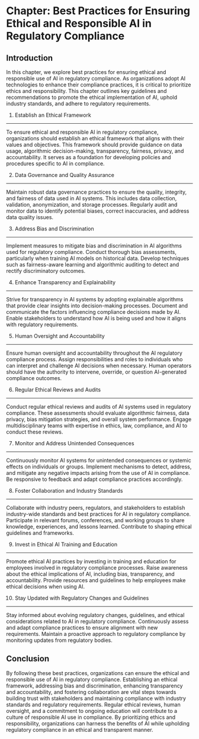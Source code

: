 Chapter: Best Practices for Ensuring Ethical and Responsible AI in Regulatory Compliance
========================================================================================

Introduction
------------

In this chapter, we explore best practices for ensuring ethical and responsible use of AI in regulatory compliance. As organizations adopt AI technologies to enhance their compliance practices, it is critical to prioritize ethics and responsibility. This chapter outlines key guidelines and recommendations to promote the ethical implementation of AI, uphold industry standards, and adhere to regulatory requirements.

1. Establish an Ethical Framework
---------------------------------

To ensure ethical and responsible AI in regulatory compliance, organizations should establish an ethical framework that aligns with their values and objectives. This framework should provide guidance on data usage, algorithmic decision-making, transparency, fairness, privacy, and accountability. It serves as a foundation for developing policies and procedures specific to AI in compliance.

2. Data Governance and Quality Assurance
----------------------------------------

Maintain robust data governance practices to ensure the quality, integrity, and fairness of data used in AI systems. This includes data collection, validation, anonymization, and storage processes. Regularly audit and monitor data to identify potential biases, correct inaccuracies, and address data quality issues.

3. Address Bias and Discrimination
----------------------------------

Implement measures to mitigate bias and discrimination in AI algorithms used for regulatory compliance. Conduct thorough bias assessments, particularly when training AI models on historical data. Develop techniques such as fairness-aware learning and algorithmic auditing to detect and rectify discriminatory outcomes.

4. Enhance Transparency and Explainability
------------------------------------------

Strive for transparency in AI systems by adopting explainable algorithms that provide clear insights into decision-making processes. Document and communicate the factors influencing compliance decisions made by AI. Enable stakeholders to understand how AI is being used and how it aligns with regulatory requirements.

5. Human Oversight and Accountability
-------------------------------------

Ensure human oversight and accountability throughout the AI regulatory compliance process. Assign responsibilities and roles to individuals who can interpret and challenge AI decisions when necessary. Human operators should have the authority to intervene, override, or question AI-generated compliance outcomes.

6. Regular Ethical Reviews and Audits
-------------------------------------

Conduct regular ethical reviews and audits of AI systems used in regulatory compliance. These assessments should evaluate algorithmic fairness, data privacy, bias mitigation strategies, and overall system performance. Engage multidisciplinary teams with expertise in ethics, law, compliance, and AI to conduct these reviews.

7. Monitor and Address Unintended Consequences
----------------------------------------------

Continuously monitor AI systems for unintended consequences or systemic effects on individuals or groups. Implement mechanisms to detect, address, and mitigate any negative impacts arising from the use of AI in compliance. Be responsive to feedback and adapt compliance practices accordingly.

8. Foster Collaboration and Industry Standards
----------------------------------------------

Collaborate with industry peers, regulators, and stakeholders to establish industry-wide standards and best practices for AI in regulatory compliance. Participate in relevant forums, conferences, and working groups to share knowledge, experiences, and lessons learned. Contribute to shaping ethical guidelines and frameworks.

9. Invest in Ethical AI Training and Education
----------------------------------------------

Promote ethical AI practices by investing in training and education for employees involved in regulatory compliance processes. Raise awareness about the ethical implications of AI, including bias, transparency, and accountability. Provide resources and guidelines to help employees make ethical decisions when using AI.

10. Stay Updated with Regulatory Changes and Guidelines
-------------------------------------------------------

Stay informed about evolving regulatory changes, guidelines, and ethical considerations related to AI in regulatory compliance. Continuously assess and adapt compliance practices to ensure alignment with new requirements. Maintain a proactive approach to regulatory compliance by monitoring updates from regulatory bodies.

Conclusion
----------

By following these best practices, organizations can ensure the ethical and responsible use of AI in regulatory compliance. Establishing an ethical framework, addressing bias and discrimination, enhancing transparency and accountability, and fostering collaboration are vital steps towards building trust with stakeholders and maintaining compliance with industry standards and regulatory requirements. Regular ethical reviews, human oversight, and a commitment to ongoing education will contribute to a culture of responsible AI use in compliance. By prioritizing ethics and responsibility, organizations can harness the benefits of AI while upholding regulatory compliance in an ethical and transparent manner.
